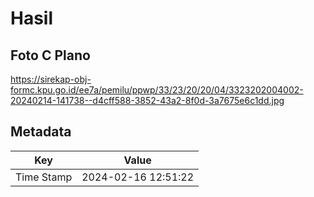 # Hasil

## Foto C Plano

https://sirekap-obj-formc.kpu.go.id/ee7a/pemilu/ppwp/33/23/20/20/04/3323202004002-20240214-141738--d4cff588-3852-43a2-8f0d-3a7675e6c1dd.jpg


## Metadata

| Key        | Value               |
| ---------- | ------------------- |
| Time Stamp | 2024-02-16 12:51:22 |



